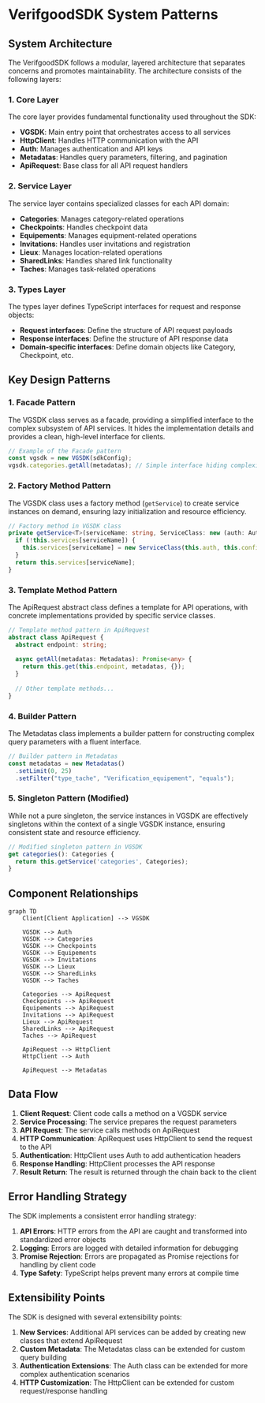 # VerifgoodSDK System Patterns

## System Architecture

The VerifgoodSDK follows a modular, layered architecture that separates concerns and promotes maintainability. The architecture consists of the following layers:

### 1. Core Layer

The core layer provides fundamental functionality used throughout the SDK:

- **VGSDK**: Main entry point that orchestrates access to all services
- **HttpClient**: Handles HTTP communication with the API
- **Auth**: Manages authentication and API keys
- **Metadatas**: Handles query parameters, filtering, and pagination
- **ApiRequest**: Base class for all API request handlers

### 2. Service Layer

The service layer contains specialized classes for each API domain:

- **Categories**: Manages category-related operations
- **Checkpoints**: Handles checkpoint data
- **Equipements**: Manages equipment-related operations
- **Invitations**: Handles user invitations and registration
- **Lieux**: Manages location-related operations
- **SharedLinks**: Handles shared link functionality
- **Taches**: Manages task-related operations

### 3. Types Layer

The types layer defines TypeScript interfaces for request and response objects:

- **Request interfaces**: Define the structure of API request payloads
- **Response interfaces**: Define the structure of API response data
- **Domain-specific interfaces**: Define domain objects like Category, Checkpoint, etc.

## Key Design Patterns

### 1. Facade Pattern

The VGSDK class serves as a facade, providing a simplified interface to the complex subsystem of API services. It hides the implementation details and provides a clean, high-level interface for clients.

```typescript
// Example of the Facade pattern
const vgsdk = new VGSDK(sdkConfig);
vgsdk.categories.getAll(metadatas); // Simple interface hiding complexity
```

### 2. Factory Method Pattern

The VGSDK class uses a factory method (`getService`) to create service instances on demand, ensuring lazy initialization and resource efficiency.

```typescript
// Factory method in VGSDK class
private getService<T>(serviceName: string, ServiceClass: new (auth: Auth, apiBaseUrl: string) => T): T {
  if (!this.services[serviceName]) {
    this.services[serviceName] = new ServiceClass(this.auth, this.config.apiBaseUrl);
  }
  return this.services[serviceName];
}
```

### 3. Template Method Pattern

The ApiRequest abstract class defines a template for API operations, with concrete implementations provided by specific service classes.

```typescript
// Template method pattern in ApiRequest
abstract class ApiRequest {
  abstract endpoint: string;
  
  async getAll(metadatas: Metadatas): Promise<any> {
    return this.get(this.endpoint, metadatas, {});
  }
  
  // Other template methods...
}
```

### 4. Builder Pattern

The Metadatas class implements a builder pattern for constructing complex query parameters with a fluent interface.

```typescript
// Builder pattern in Metadatas
const metadatas = new Metadatas()
  .setLimit(0, 25)
  .setFilter("type_tache", "Verification_equipement", "equals");
```

### 5. Singleton Pattern (Modified)

While not a pure singleton, the service instances in VGSDK are effectively singletons within the context of a single VGSDK instance, ensuring consistent state and resource efficiency.

```typescript
// Modified singleton pattern in VGSDK
get categories(): Categories {
  return this.getService('categories', Categories);
}
```

## Component Relationships

```mermaid
graph TD
    Client[Client Application] --> VGSDK
    
    VGSDK --> Auth
    VGSDK --> Categories
    VGSDK --> Checkpoints
    VGSDK --> Equipements
    VGSDK --> Invitations
    VGSDK --> Lieux
    VGSDK --> SharedLinks
    VGSDK --> Taches
    
    Categories --> ApiRequest
    Checkpoints --> ApiRequest
    Equipements --> ApiRequest
    Invitations --> ApiRequest
    Lieux --> ApiRequest
    SharedLinks --> ApiRequest
    Taches --> ApiRequest
    
    ApiRequest --> HttpClient
    HttpClient --> Auth
    
    ApiRequest --> Metadatas
```

## Data Flow

1. **Client Request**: Client code calls a method on a VGSDK service
2. **Service Processing**: The service prepares the request parameters
3. **API Request**: The service calls methods on ApiRequest
4. **HTTP Communication**: ApiRequest uses HttpClient to send the request to the API
5. **Authentication**: HttpClient uses Auth to add authentication headers
6. **Response Handling**: HttpClient processes the API response
7. **Result Return**: The result is returned through the chain back to the client

## Error Handling Strategy

The SDK implements a consistent error handling strategy:

1. **API Errors**: HTTP errors from the API are caught and transformed into standardized error objects
2. **Logging**: Errors are logged with detailed information for debugging
3. **Promise Rejection**: Errors are propagated as Promise rejections for handling by client code
4. **Type Safety**: TypeScript helps prevent many errors at compile time

## Extensibility Points

The SDK is designed with several extensibility points:

1. **New Services**: Additional API services can be added by creating new classes that extend ApiRequest
2. **Custom Metadata**: The Metadatas class can be extended for custom query building
3. **Authentication Extensions**: The Auth class can be extended for more complex authentication scenarios
4. **HTTP Customization**: The HttpClient can be extended for custom request/response handling
